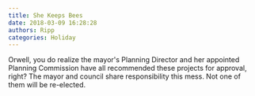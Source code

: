 ```yaml
---
title: She Keeps Bees
date: 2018-03-09 16:28:28
authors: Ripp
categories: Holiday
---
```


 Orwell, you do realize the mayor's Planning Director and her appointed Planning Commission have all recommended these projects for approval, right? The mayor and council share responsibility this mess. Not one of them will be re-elected.